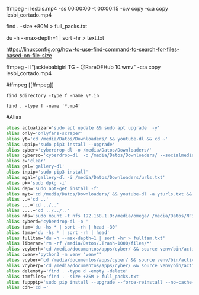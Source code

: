 ffmpeg -i lesbis.mp4 -ss 00:00:00 -t 00:00:15 -c:v copy -c:a copy lesbi_cortado.mp4

find . -size +80M > full_packs.txt

du -h --max-depth=1 | sort -hr > text.txt

https://linuxconfig.org/how-to-use-find-command-to-search-for-files-based-on-file-size

ffmpeg -i l"jackiebabigirl TG - @RareOFHub 10.wmv" -c:a copy lesbi_cortado.mp4

#ffmpeg
[[ffmpeg]]



```
find $directory -type f -name \*.in
```

```
find . -type f -name '*.mp4'
```

#Alias
```bash
alias actualizar='sudo apt update && sudo apt upgrade  -y'
alias only='onlyfans-scraper'
alias yt='cd /media/Datos/Downloaders/ && youtube-dl && cd ~'
alias uppip='sudo pip3 install --upgrade'
alias cyber='cyberdrop-dl -o /media/Datos/Downloaders/'
alias cyberso='cyberdrop-dl  -o /media/Datos/Downloaders/ --socialmediagirls-username garcarius --socialmediagirls-password Garca.19901224'
alias c='clear'
alias gal='gallery-dl'
alias inpip='sudo pip3 install'
alias mgal='gallery-dl -i /media/Datos/Downloaders/urls.txt'
alias pk='sudo dpkg -i'
alias dep='sudo apt-get install -f'
alias myt='cd /media/Datos/Downloaders/ && youtube-dl -a yturls.txt && cd ~'
alias ..='cd ..'
alias ...='cd ../..'
alias ....='cd ../../..'
alias nfs='sudo mount -t nfs 192.168.1.9:/media/omega/ /media/Datos/NFS/'
alias cyberd='cyberdrop-dl -o '
alias tam='du -hs * | sort -rh | head -30'
alias tama='du -hs * | sort -rh | head'
alias fulltam='du -h --max-depth=1 | sort -hr > fulltam.txt'
alias liberar='rm -rf /media/Datos/.Trash-1000/files/*'
alias vcyberh='cd /media/documentos/apps/cyber/ && source venv/bin/activate && cyberdrop-dl --ignore-history -o '
alias cvenv='python3 -m venv "venv"'
alias vcyber='cd /media/documentos/apps/cyber/ && source venv/bin/activate && cyberdrop-dl -o '
alias vcyberp='cd /media/documentos/apps/cyber/ && source venv/bin/activate && cyberdrop-dl -o /media/Datos/Downloaders/ && deactivate && cdh'
alias delempty='find . -type d -empty -delete'
alias tamfiles='find . -size +75M > full_packs.txt'
alias fupppip='sudo pip install --upgrade --force-reinstall --no-cache-dir'
alias cdh='cd ~'

```